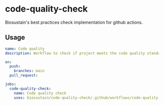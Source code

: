 # code-quality-check 
Biosustain's best practices check implementation for github actions.

## Usage
```yaml
name: Code quality
description: Workflow to check if project meets the code quality standards of the Biosustain group

on:
  push:
    branches: main
  pull_request:

jobs:
  code-quality-check:
    name: Code quality check
    uses: biosustain/code-quality-check/.github/workflows/code-quality-check.yml@latest
```

